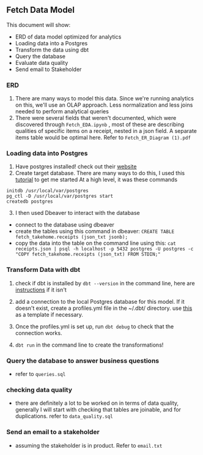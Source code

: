 ## Fetch Data Model

This document will show: 

 - ERD of data model optimized for analytics 
 - Loading data into a Postgres 
 - Transform the data using dbt
 - Query the database 
 - Evaluate data quality
 - Send email to Stakeholder 
 
### ERD 
1. There are many ways to model this data. Since we're running analytics on this, we'll use an OLAP approach. Less normalization and less joins needed to perform analytical queries 
2. There were several fields that weren't documented, which were discovered through `Fetch_EDA.ipynb` , most of these are describing qualities of specific items on a receipt, nested in a json field. A separate items table would be optimal here. Refer to `Fetch_ER_Diagram (1).pdf`  


### Loading data into Postgres

1. Have postgres installed! check out their [website](https://www.postgresql.org/download/)
2. Create target database. There are many ways to do this, I used this [tutorial](https://www.robinwieruch.de/postgres-sql-macos-setup) to get me started
At a high level, it was these commands
```
initdb /usr/local/var/postgres
pg_ctl -D /usr/local/var/postgres start
createdb postgres
```

3. I then used Dbeaver to interact with the database 
 - connect to the database using dbeaver 
 - create the tables using this command in dbeaver: `CREATE TABLE fetch_takehome.receipts (json_txt jsonb);`
 - copy the data into the table on the command line using this: 
`cat receipts.json | psql -h localhost -p 5432 postgres -U postgres -c "COPY fetch_takehome.receipts (json_txt) FROM STDIN;"`


### Transform Data with dbt 
1. check if dbt is installed by `dbt --version` in the command line, here are [instructions](https://docs.getdbt.com/dbt-cli/installation/) if it isn't 

2. add a connection to the local Postgres database for this model. If it doesn't exist, create a profiles.yml file in the ~/.dbt/ directory. use [this](https://docs.getdbt.com/reference/warehouse-profiles/postgres-profile/) as a template if necessary. 

3. Once the profiles.yml is set up, run `dbt debug` to check that the connection works.

4. `dbt run` in the command line to create the transformations!

### Query the database to answer business questions 
- refer to `queries.sql`


### checking data quality 
- there are definitely a lot to be worked on in terms of data quality, generally I will start with checking that tables are joinable, and for duplications. refer to `data_quality.sql`

### Send an email to a stakeholder
- assuming the stakeholder is in product. Refer to `email.txt`
